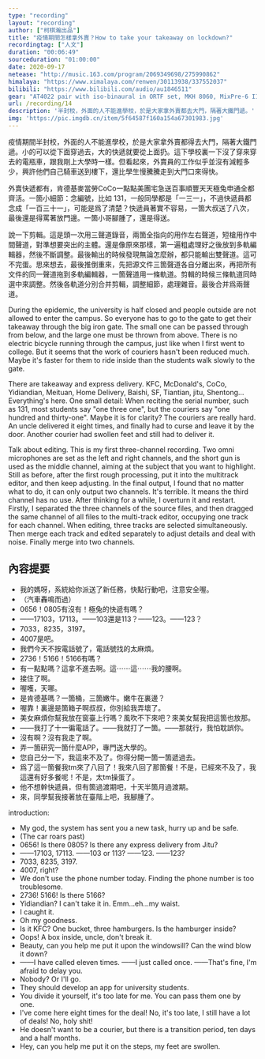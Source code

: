 ```yaml
---
type: "recording"
layout: "recording"
author: ["柯棋瀚出品"]
title: "疫情期間怎樣拿外賣？How to take your takeaway on lockdown?"
recordingtag: ["人文"]
duration: "00:06:49"
sourceduration: "01:00:00"
date: 2020-09-17
netease: "http://music.163.com/program/2069349698/275990862"
himalaya: "https://www.ximalaya.com/renwen/30113938/337552037"
bilibili: "https://www.bilibili.com/audio/au1846511"
gear: "AT4022 pair with iso-binaural in ORTF set, MKH 8060, MixPre-6 II"
url: /recording/14
description: '半封校，外面的人不能進學校，於是大家拿外賣都去大門，隔著大鐵門遞。'
img: 'https://pic.imgdb.cn/item/5f64587f160a154a67301983.jpg'
---
```


疫情期間半封校，外面的人不能進學校，於是大家拿外賣都得去大門，隔著大鐵門遞。小的可以從下面穿過去，大的快遞就要從上面扔。這下學校裏一下沒了穿來穿去的電瓶車，跟我剛上大學時一樣。但看起來，外賣員的工作似乎並沒有減輕多少，興許他們自己騎車送到樓下，還比學生慢騰騰走到大門口來得快。

外賣快遞都有，肯德基麥當勞CoCo一點點美團宅急送百事順豐天天極兔申通全都齊活。一箇小細節：念編號，比如 131，一般同學都是「一三一」，不過快遞員都念成「一百三十一」，可能是爲了清楚？快遞員著實不容易，一箇大叔送了八次，最後還是得罵著放門邊。一箇小哥腳腫了，還是得送。

說一下剪輯。這是頭一次用三聲道錄音，兩箇全指向的用作左右聲道，短槍用作中間聲道，對準想要突出的主體。還是像原來那樣，第一遍粗處理好之後放到多軌編輯器，然後不斷調整。最後輸出的時候發現無論怎麼辦，都只能輸出雙聲道。這可不完蛋。思來想去，最後推倒重來，先把源文件三箇聲道各自分離出來，再把所有文件的同一聲道拖到多軌編輯器，一箇聲道用一條軌道。剪輯的時候三條軌道同時選中來調整。然後各軌道分別合并剪輯，調整細節，處理雜音。最後合并爲兩聲道。

During the epidemic, the university is half closed and people outside are not allowed to enter the campus. So everyone has to go to the gate to get their takeaway through the big iron gate. The small one can be passed through from below, and the large one must be thrown from above. There is no electric bicycle running through the campus, just like when I first went to college. But it seems that the work of couriers hasn't been reduced much. Maybe it's faster for them to ride inside than the students walk slowly to the gate.

There are takeaway and express delivery. KFC, McDonald's, CoCo, Yidiandian, Meituan, Home Delivery, Baishi, SF, Tiantian, jitu, Shentong…Everything's here. One small detail: When reciting the serial number, such as 131, most students say "one three one", but the couriers say "one hundred and thirty-one". Maybe it is for clarity? The couriers are really hard. An uncle delivered it eight times, and finally had to curse and leave it by the door. Another courier had swollen feet and still had to deliver it.

Talk about editing. This is my first three-channel recording. Two omni microphones are set as the left and right channels, and the short gun is used as the middle channel, aiming at the subject that you want to highlight. Still as before, after the first rough processing, put it into the multitrack editor, and then keep adjusting. In the final output, I found that no matter what to do, it can only output two channels. It's terrible. It means the third channel has no use. After thinking for a while, I overturn it and restart. Firstly, I separated the three channels of the source files, and then dragged the same channel of all files to the multi-track editor, occupying one track for each channel. When editing, three tracks are selected simultaneously. Then merge each track and edited separately to adjust details and deal with noise. Finally merge into two channels.

## 內容提要

- 我的媽呀，系統給你派送了新任務，快點行動吧，注意安全喔。
- （汽車轟鳴而過）
- 0656！0805有沒有！極兔的快遞有嗎？
- ——17103，17113。——103還是113？——123。——123？
- 7033，8235，3197。
- 4007是吧。
- 我們今天不按電話號了，電話號找的太麻煩。
- 2736！5166！5166有嗎？
- 有一點點嗎？這拿不進去啊。這⋯⋯這⋯⋯我的腰啊。
- 接住了啊。
- 喔嚄，天哪。
- 是肯德基嗎？一箇桶，三箇嫩牛。嫩牛在裏邊？
- 喔靠！裏邊是箇箱子啊叔叔，你別給我弄壞了。
- 美女麻煩你幫我放在窗臺上行嗎？風吹不下來吧？來美女幫我把這箇也放那。
- ——我打了十一徧電話了。——我就打了一箇。——那就行，我怕耽誤你。
- 沒有啊？沒有我走了啊。
- 弄一箇研究一箇什麼APP，專門送大學的。
- 您自己分一下，我這來不及了。你得分開一箇一箇遞過去。
- 爲了這一箇餐我tm來了八回了！我來八回了那箇餐！不是，已經來不及了，我這還有好多餐呢！不是，太tm操蛋了。
- 他不想幹快遞員，但有箇過渡期吧，十天半箇月過渡期。
- 來，同學幫我接著放在臺階上吧，我腳腫了。

introduction:

- My god, the system has sent you a new task, hurry up and be safe.
- (The car roars past)
- 0656! Is there 0805? Is there any express delivery from Jitu?
- ——17103, 17113. ——103 or 113? ——123. ——123?
- 7033, 8235, 3197.
- 4007, right?
- We don't use the phone number today. Finding the phone number is too troublesome.
- 2736! 5166! Is there 5166?
- Yidiandian? I can't take it in. Emm...eh...my waist.
- I caught it.
- Oh my goodness.
- Is it KFC? One bucket, three hamburgers. Is the hamburger inside?
- Oops! A box inside, uncle, don't break it.
- Beauty, can you help me put it upon the windowsill? Can the wind blow it down? 
- ——I have called eleven times. ——I just called once. ——That's fine, I'm afraid to delay you.
- Nobody? Or I'll go.
- They should develop an app for university students.
- You divide it yourself, it's too late for me. You can pass them one by one.
- I've come here eight times for the deal! No, it's too late, I still have a lot of deals! No, holy shit!
- He doesn't want to be a courier, but there is a transition period, ten days and a half months.
- Hey, can you help me put it on the steps, my feet are swollen.